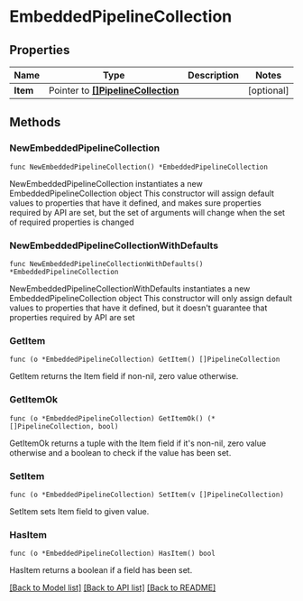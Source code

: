 # EmbeddedPipelineCollection

## Properties

Name | Type | Description | Notes
------------ | ------------- | ------------- | -------------
**Item** | Pointer to [**[]PipelineCollection**](PipelineCollection.md) |  | [optional] 

## Methods

### NewEmbeddedPipelineCollection

`func NewEmbeddedPipelineCollection() *EmbeddedPipelineCollection`

NewEmbeddedPipelineCollection instantiates a new EmbeddedPipelineCollection object
This constructor will assign default values to properties that have it defined,
and makes sure properties required by API are set, but the set of arguments
will change when the set of required properties is changed

### NewEmbeddedPipelineCollectionWithDefaults

`func NewEmbeddedPipelineCollectionWithDefaults() *EmbeddedPipelineCollection`

NewEmbeddedPipelineCollectionWithDefaults instantiates a new EmbeddedPipelineCollection object
This constructor will only assign default values to properties that have it defined,
but it doesn't guarantee that properties required by API are set

### GetItem

`func (o *EmbeddedPipelineCollection) GetItem() []PipelineCollection`

GetItem returns the Item field if non-nil, zero value otherwise.

### GetItemOk

`func (o *EmbeddedPipelineCollection) GetItemOk() (*[]PipelineCollection, bool)`

GetItemOk returns a tuple with the Item field if it's non-nil, zero value otherwise
and a boolean to check if the value has been set.

### SetItem

`func (o *EmbeddedPipelineCollection) SetItem(v []PipelineCollection)`

SetItem sets Item field to given value.

### HasItem

`func (o *EmbeddedPipelineCollection) HasItem() bool`

HasItem returns a boolean if a field has been set.


[[Back to Model list]](../README.md#documentation-for-models) [[Back to API list]](../README.md#documentation-for-api-endpoints) [[Back to README]](../README.md)


